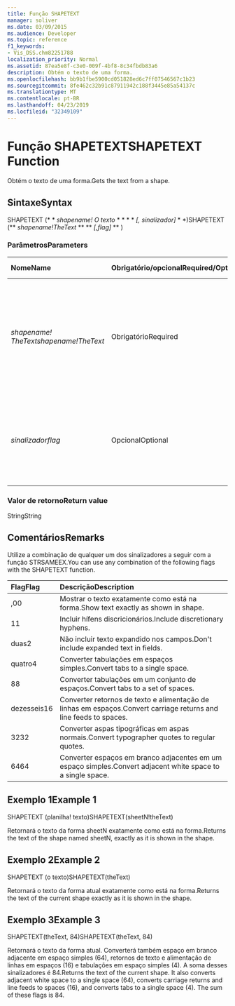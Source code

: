 ```yaml
---
title: Função SHAPETEXT
manager: soliver
ms.date: 03/09/2015
ms.audience: Developer
ms.topic: reference
f1_keywords:
- Vis_DSS.chm82251788
localization_priority: Normal
ms.assetid: 87ea5e8f-c3e0-009f-4bf8-8c34fbdb83a6
description: Obtém o texto de uma forma.
ms.openlocfilehash: bb9b1fbe5900cd051828ed6c7ff07546567c1b23
ms.sourcegitcommit: 8fe462c32b91c87911942c188f3445e85a54137c
ms.translationtype: MT
ms.contentlocale: pt-BR
ms.lasthandoff: 04/23/2019
ms.locfileid: "32349109"
---
```

# <a name="shapetext-function"></a><span data-ttu-id="19e5c-103">Função SHAPETEXT</span><span class="sxs-lookup"><span data-stu-id="19e5c-103">SHAPETEXT Function</span></span>

<span data-ttu-id="19e5c-104">Obtém o texto de uma forma.</span><span class="sxs-lookup"><span data-stu-id="19e5c-104">Gets the text from a shape.</span></span> 
  
## <a name="syntax"></a><span data-ttu-id="19e5c-105">Sintaxe</span><span class="sxs-lookup"><span data-stu-id="19e5c-105">Syntax</span></span>

<span data-ttu-id="19e5c-106">SHAPETEXT (\* \* *shapename! O texto* \* \* \* \* *[, sinalizador]* \* \*)</span><span class="sxs-lookup"><span data-stu-id="19e5c-106">SHAPETEXT (\*\* *shapename!TheText* \*\* \*\* *[,flag]* \*\* )</span></span> 
  
### <a name="parameters"></a><span data-ttu-id="19e5c-107">Parâmetros</span><span class="sxs-lookup"><span data-stu-id="19e5c-107">Parameters</span></span>

|<span data-ttu-id="19e5c-108">**Nome**</span><span class="sxs-lookup"><span data-stu-id="19e5c-108">**Name**</span></span>|<span data-ttu-id="19e5c-109">**Obrigatório/opcional**</span><span class="sxs-lookup"><span data-stu-id="19e5c-109">**Required/Optional**</span></span>|<span data-ttu-id="19e5c-110">**Tipo de dados**</span><span class="sxs-lookup"><span data-stu-id="19e5c-110">**Data Type**</span></span>|<span data-ttu-id="19e5c-111">**Descrição**</span><span class="sxs-lookup"><span data-stu-id="19e5c-111">**Description**</span></span>|
|:-----|:-----|:-----|:-----|
| <span data-ttu-id="19e5c-112">_shapename! TheText_</span><span class="sxs-lookup"><span data-stu-id="19e5c-112">_shapename!TheText_</span></span> <br/> |<span data-ttu-id="19e5c-113">Obrigatório</span><span class="sxs-lookup"><span data-stu-id="19e5c-113">Required</span></span>  <br/> ||<span data-ttu-id="19e5c-114">Uma referência à célula chamada TheText na forma de destino.</span><span class="sxs-lookup"><span data-stu-id="19e5c-114">A reference to the cell named TheText in the target shape.</span></span>  <span data-ttu-id="19e5c-115">_Shapename!_</span><span class="sxs-lookup"><span data-stu-id="19e5c-115">_Shapename!_</span></span> <span data-ttu-id="19e5c-116">é o nome da forma da qual você deseja recuperar o texto.</span><span class="sxs-lookup"><span data-stu-id="19e5c-116">is the name of the shape from which you want to retrieve the text.</span></span>  <br/> |
| <span data-ttu-id="19e5c-117">_sinalizador_</span><span class="sxs-lookup"><span data-stu-id="19e5c-117">_flag_</span></span> <br/> |<span data-ttu-id="19e5c-118">Opcional</span><span class="sxs-lookup"><span data-stu-id="19e5c-118">Optional</span></span>  <br/> |<span data-ttu-id="19e5c-119">**Numeric**</span><span class="sxs-lookup"><span data-stu-id="19e5c-119">**Numeric**</span></span> <br/> |<span data-ttu-id="19e5c-120">Um bit que especifica o formato do texto.</span><span class="sxs-lookup"><span data-stu-id="19e5c-120">A bit that specifies the format of the text.</span></span> <span data-ttu-id="19e5c-121">O sinalizador padrão (0) mostra o texto exatamente como está na forma.</span><span class="sxs-lookup"><span data-stu-id="19e5c-121">The default flag (0) shows the text exactly as it is shown in the shape.</span></span>  <br/> |
   
### <a name="return-value"></a><span data-ttu-id="19e5c-122">Valor de retorno</span><span class="sxs-lookup"><span data-stu-id="19e5c-122">Return value</span></span>

<span data-ttu-id="19e5c-123">String</span><span class="sxs-lookup"><span data-stu-id="19e5c-123">String</span></span>
  
## <a name="remarks"></a><span data-ttu-id="19e5c-124">Comentários</span><span class="sxs-lookup"><span data-stu-id="19e5c-124">Remarks</span></span>

<span data-ttu-id="19e5c-125">Utilize a combinação de qualquer um dos sinalizadores a seguir com a função STRSAMEEX.</span><span class="sxs-lookup"><span data-stu-id="19e5c-125">You can use any combination of the following flags with the SHAPETEXT function.</span></span>
  
|<span data-ttu-id="19e5c-126">**Flag**</span><span class="sxs-lookup"><span data-stu-id="19e5c-126">**Flag**</span></span>|<span data-ttu-id="19e5c-127">**Descrição**</span><span class="sxs-lookup"><span data-stu-id="19e5c-127">**Description**</span></span>|
|:-----|:-----|
|<span data-ttu-id="19e5c-128">,0</span><span class="sxs-lookup"><span data-stu-id="19e5c-128">0</span></span>  <br/> |<span data-ttu-id="19e5c-129">Mostrar o texto exatamente como está na forma.</span><span class="sxs-lookup"><span data-stu-id="19e5c-129">Show text exactly as shown in shape.</span></span>  <br/> |
|<span data-ttu-id="19e5c-130">1</span><span class="sxs-lookup"><span data-stu-id="19e5c-130">1</span></span>  <br/> |<span data-ttu-id="19e5c-131">Incluir hífens discricionários.</span><span class="sxs-lookup"><span data-stu-id="19e5c-131">Include discretionary hyphens.</span></span>  <br/> |
|<span data-ttu-id="19e5c-132">duas</span><span class="sxs-lookup"><span data-stu-id="19e5c-132">2</span></span>  <br/> |<span data-ttu-id="19e5c-133">Não incluir texto expandido nos campos.</span><span class="sxs-lookup"><span data-stu-id="19e5c-133">Don't include expanded text in fields.</span></span>  <br/> |
|<span data-ttu-id="19e5c-134">quatro</span><span class="sxs-lookup"><span data-stu-id="19e5c-134">4</span></span>  <br/> |<span data-ttu-id="19e5c-135">Converter tabulações em espaços simples.</span><span class="sxs-lookup"><span data-stu-id="19e5c-135">Convert tabs to a single space.</span></span>  <br/> |
|<span data-ttu-id="19e5c-136">8</span><span class="sxs-lookup"><span data-stu-id="19e5c-136">8</span></span>  <br/> |<span data-ttu-id="19e5c-137">Converter tabulações em um conjunto de espaços.</span><span class="sxs-lookup"><span data-stu-id="19e5c-137">Convert tabs to a set of spaces.</span></span>  <br/> |
|<span data-ttu-id="19e5c-138">dezesseis</span><span class="sxs-lookup"><span data-stu-id="19e5c-138">16</span></span>  <br/> |<span data-ttu-id="19e5c-139">Converter retornos de texto e alimentação de linhas em espaços.</span><span class="sxs-lookup"><span data-stu-id="19e5c-139">Convert carriage returns and line feeds to spaces.</span></span>  <br/> |
|<span data-ttu-id="19e5c-140">32</span><span class="sxs-lookup"><span data-stu-id="19e5c-140">32</span></span>  <br/> |<span data-ttu-id="19e5c-141">Converter aspas tipográficas em aspas normais.</span><span class="sxs-lookup"><span data-stu-id="19e5c-141">Convert typographer quotes to regular quotes.</span></span>  <br/> |
|<span data-ttu-id="19e5c-142">64</span><span class="sxs-lookup"><span data-stu-id="19e5c-142">64</span></span>  <br/> |<span data-ttu-id="19e5c-143">Converter espaços em branco adjacentes em um espaço simples.</span><span class="sxs-lookup"><span data-stu-id="19e5c-143">Convert adjacent white space to a single space.</span></span>  <br/> |
   
## <a name="example-1"></a><span data-ttu-id="19e5c-144">Exemplo 1</span><span class="sxs-lookup"><span data-stu-id="19e5c-144">Example 1</span></span>

<span data-ttu-id="19e5c-145">SHAPETEXT (planilha! texto)</span><span class="sxs-lookup"><span data-stu-id="19e5c-145">SHAPETEXT(sheetN!theText)</span></span>
  
<span data-ttu-id="19e5c-146">Retornará o texto da forma sheetN exatamente como está na forma.</span><span class="sxs-lookup"><span data-stu-id="19e5c-146">Returns the text of the shape named sheetN, exactly as it is shown in the shape.</span></span>
  
## <a name="example-2"></a><span data-ttu-id="19e5c-147">Exemplo 2</span><span class="sxs-lookup"><span data-stu-id="19e5c-147">Example 2</span></span>

<span data-ttu-id="19e5c-148">SHAPETEXT (o texto)</span><span class="sxs-lookup"><span data-stu-id="19e5c-148">SHAPETEXT(theText)</span></span>
  
<span data-ttu-id="19e5c-149">Retornará o texto da forma atual exatamente como está na forma.</span><span class="sxs-lookup"><span data-stu-id="19e5c-149">Returns the text of the current shape exactly as it is shown in the shape.</span></span>
  
## <a name="example-3"></a><span data-ttu-id="19e5c-150">Exemplo 3</span><span class="sxs-lookup"><span data-stu-id="19e5c-150">Example 3</span></span>

<span data-ttu-id="19e5c-151">SHAPETEXT(theText, 84)</span><span class="sxs-lookup"><span data-stu-id="19e5c-151">SHAPETEXT(theText, 84)</span></span>
  
<span data-ttu-id="19e5c-p103">Retornará o texto da forma atual. Converterá também espaço em branco adjacente em espaço simples (64), retornos de texto e alimentação de linhas em espaços (16) e tabulações em espaço simples (4). A soma desses sinalizadores é 84.</span><span class="sxs-lookup"><span data-stu-id="19e5c-p103">Returns the text of the current shape. It also converts adjacent white space to a single space (64), converts carriage returns and line feeds to spaces (16), and converts tabs to a single space (4). The sum of these flags is 84.</span></span>
  

